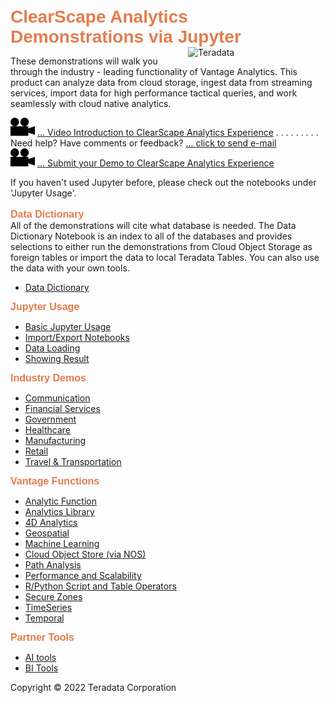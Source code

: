 <b style = 'font-size:28px;font-family:Arial;color:#E37C4D'>ClearScape Analytics Demonstrations via Jupyter</b><img id=Teradata-logo src="https://www.teradata.com/Teradata/Images/Rebrand/Teradata_logo-two_color.png" alt="Teradata" width="220" align="right" />
 
These demonstrations will walk you through the industry - leading functionality of 
Vantage Analytics. This product can analyze data from cloud storage, ingest data from streaming services,
import data for high performance tactical queries, and work seamlessly with cloud native analytics.

[![View Video](images/Movie_icon.png)](./GettingStarted/Videos/Intro_to_ClearScape_and_Jupyter.ipynb)
[... Video Introduction to ClearScape Analytics Experience](./GettingStarted/Videos/Intro_to_ClearScape_and_Jupyter.ipynb) 
. . . . . . . . . Need help? Have comments or feedback?
[ ... click to send e-mail](mailto:SC230208@teradata.com?subject=ClearScape%20Analytics%20Jupyter%20Question)
<br>
[![View Video](images/Movie_icon.png)](./GettingStarted/Videos/How_to_Share_Demos.ipynb)
[... Submit your Demo to ClearScape Analytics Experience](./GettingStarted/Videos/How_to_Share_Demos.ipynb) 



If you haven't used Jupyter before, please check out the notebooks under 'Jupyter Usage'.<br><br>
<b style = 'font-size:16px;font-family:Arial;color:#E37C4D'>Data Dictionary</b>
<br>All of the demonstrations will cite what database is needed. The Data Dictionary Notebook is an index to 
all of the databases and provides selections to either run the demonstrations from Cloud Object Storage as foreign tables or import the data to local Teradata Tables. You can also use the data with your own tools.
* [Data Dictionary](UseCases/Data_Dictionary/Data_Dictionary.ipynb)

<b style = 'font-size:16px;font-family:Arial;color:#E37C4D'>Jupyter Usage</b>
* [Basic Jupyter Usage](Menus/Basic_Jupyter_Usage.md)
* [Import/Export Notebooks](Menus/Import/Export_Notebooks.md)
* [Data Loading](Menus/Data_Loading.md)
* [Showing Result](Menus/Showing_Result.md)

<b style = 'font-size:16px;font-family:Arial;color:#E37C4D'>Industry Demos</b>
* [Communication](Menus/Communication.md)
* [Financial Services](Menus/Financial_Services.md)
* [Government](Menus/Government.md)
* [Healthcare](Menus/Healthcare.md)
* [Manufacturing](Menus/Manufacturing.md)
* [Retail](Menus/Retail.md)
* [Travel & Transportation](Menus/Travel_&_Transportation.md)

<b style = 'font-size:16px;font-family:Arial;color:#E37C4D'>Vantage Functions</b>
* [Analytic Function](Menus/Analytic_Function.md)
* [Analytics Library](Menus/Analytics_Library.md)
* [4D Analytics](Menus/4D_Analytics.md)
* [Geospatial](Menus/Geospatial.md)
* [Machine Learning](Menus/Machine_Learning.md)
* [Cloud Object Store (via NOS)](Menus/Cloud_Object_Store_(via_NOS).md)
* [Path Analysis](Menus/Path_Analysis.md)
* [Performance and Scalability](Menus/Performance_and_Scalability.md)
* [R/Python Script and Table Operators](Menus/R/Python_Script_and_Table_Operators.md)
* [Secure Zones](Menus/Secure_Zones.md)
* [TimeSeries](Menus/TimeSeries.md)
* [Temporal](Menus/Temporal.md)

<b style = 'font-size:16px;font-family:Arial;color:#E37C4D'>Partner Tools</b>
* [AI tools](Menus/AI_tools.md)
* [BI Tools](Menus/BI_Tools.md)
 
Copyright © 2022 Teradata Corporation

